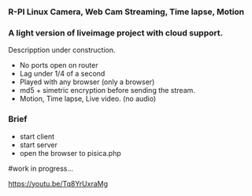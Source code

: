### R-PI Linux Camera, Web Cam Streaming, Time lapse, Motion
### A light version of liveimage project with cloud support.

Descripption under construction.

  * No ports open on router
  * Lag under 1/4 of a second
  * Played with any browser (only a browser)
  * md5 + simetric encryption before sending the stream. 
  * Motion, Time lapse, Live video. (no audio) 
    
    
### Brief
   * start client
   * start server
   * open the browser to pisica.php
     
#work in progress...


 
















https://youtu.be/Tq8YrUxraMg

